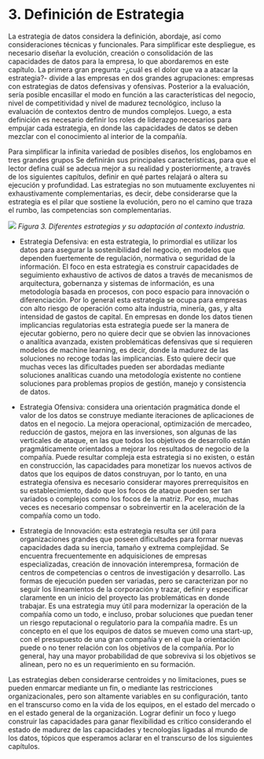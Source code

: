 # 3. Definición de Estrategia

La estrategia de datos considera la definición, abordaje, así como consideraciones técnicas y funcionales. Para simplificar este despliegue, es necesario diseñar la evolución, creación o consolidación de las capacidades de datos para la empresa, lo que abordaremos en este capítulo. La primera gran pregunta -¿cuál es el dolor que va a atacar la estrategia?- divide a las empresas en dos grandes agrupaciones: empresas con estrategias de datos defensivas y ofensivas. Posterior a la evaluación, sería posible encasillar el modo en función a las características del negocio, nivel de competitividad y nivel de madurez tecnológico, incluso la evaluación de contextos dentro de mundos complejos. Luego, a esta definición es necesario definir los roles de liderazgo necesarios para empujar cada estrategia, en donde las capacidades de datos se deben mezclar con el conocimiento al interior de la compañía.

Para simplificar la infinita variedad de posibles diseños, los englobamos en tres grandes grupos Se definirán sus principales características, para que el lector defina cuál se adecua mejor a su realidad y posteriormente, a través de los siguientes capítulos, definir en qué partes relajará o altera su ejecución y profundidad. Las estrategias no son mutuamente excluyentes ni exhaustivamente complementarias, es decir, debe considerarse que la estrategia es el pilar que sostiene la evolución, pero no el camino que traza el rumbo, las competencias son complementarias.

![](ilustracion_3.png)
*Figura 3. Diferentes estrategias y su adaptación al contexto industria.*

* Estrategia Defensiva: en esta estrategia, lo primordial es utilizar los datos para asegurar la sostenibilidad del negocio, en modelos que dependen fuertemente de regulación, normativa o seguridad de la información. El foco en esta estrategia es construir capacidades de seguimiento exhaustivo de activos de datos a través de mecanismos de arquitectura, gobernanza y sistemas de información, es una metodología basada en procesos, con poco espacio para innovación o diferenciación. Por lo general esta estrategia se ocupa para empresas con alto riesgo de operación como alta industria, minería, gas, y alta intensidad de gastos de capital. En empresas en donde los datos tienen implicancias regulatorias esta estrategia puede ser la manera de ejecutar gobierno, pero no quiere decir que se obvien las innovaciones o analítica avanzada, existen problemáticas defensivas que si requieren modelos de machine learning, es decir, donde la madurez de las soluciones no recoge todas las implicancias. Esto quiere decir que muchas veces las dificultades pueden ser abordadas mediante soluciones analíticas cuando una metodología existente no contiene soluciones para problemas propios de gestión, manejo y consistencia de datos.

* Estrategia Ofensiva: considera una orientación pragmática donde el valor de los datos se construye mediante iteraciones de aplicaciones de datos en el negocio. La mejora operacional, optimización de mercadeo, reducción de gastos, mejora en las inversiones, son algunas de las verticales de ataque, en las que todos los objetivos de desarrollo están pragmáticamente orientados a mejorar los resultados de negocio de la compañía. Puede resultar compleja esta estrategia si no existen, o están en construcción, las capacidades para monetizar los nuevos activos de datos que los equipos de datos construyan, por lo tanto, en una estrategia ofensiva es necesario considerar mayores prerrequisitos en su establecimiento, dado que los focos de ataque pueden ser tan variados o complejos como los focos de la matriz. Por eso, muchas veces es necesario compensar o sobreinvertir en la aceleración de la compañía como un todo.

* Estrategia de Innovación: esta estrategia resulta ser útil para organizaciones grandes que poseen dificultades para formar nuevas capacidades dada su inercia, tamaño y extrema complejidad. Se encuentra frecuentemente en adquisiciones de empresas especializadas, creación de innovación interempresa, formación de centros de competencias o centros de investigación y desarrollo. Las formas de ejecución pueden ser variadas, pero se caracterizan por no seguir los lineamientos de la corporación y trazar, definir y especificar claramente en un inicio del proyecto las problemáticas en donde trabajar. Es una estrategia muy útil para modernizar la operación de la compañía como un todo, e incluso, probar soluciones que puedan tener un riesgo reputacional o regulatorio para la compañía madre. Es un concepto en el que los equipos de datos se mueven como una start-up, con el presupuesto de una gran compañía y en el que la orientación puede o no tener relación con los objetivos de la compañía. Por lo general, hay una mayor probabilidad de que sobreviva si los objetivos se alinean, pero no es un requerimiento en su formación.

Las estrategias deben considerarse centroides y no limitaciones, pues se pueden enmarcar mediante un fin, o mediante las restricciones organizacionales, pero son altamente variables en su configuración, tanto en el transcurso como en la vida de los equipos, en el estado del mercado o en el estado general de la organización. Lograr definir un foco y luego construir las capacidades para ganar flexibilidad es crítico considerando el estado de madurez de las capacidades y tecnologías ligadas al mundo de los datos, tópicos que esperamos aclarar en el transcurso de los siguientes capítulos.
